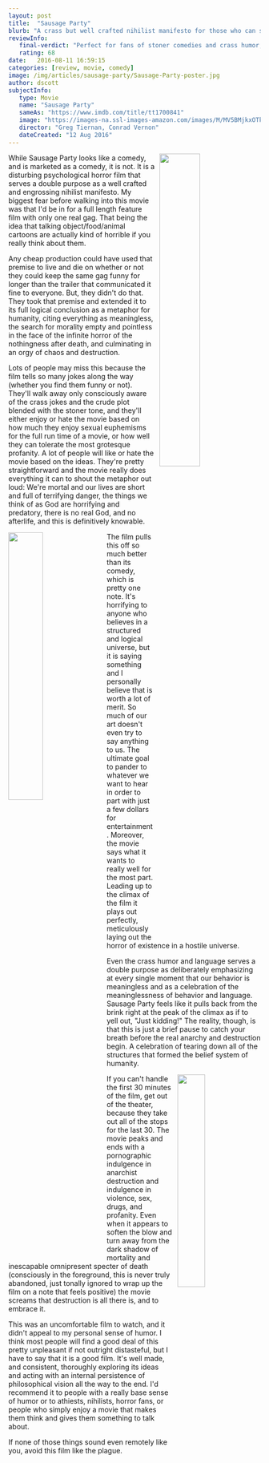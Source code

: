 ```yaml
---
layout: post
title:  "Sausage Party"
blurb: "A crass but well crafted nihilist manifesto for those who can stomach the extreme language and behavior."
reviewInfo:
   final-verdict: "Perfect for fans of stoner comedies and crass humor, and an out of the park success for nihilists that will leave anyone else regretting having seen it."
   rating: 68
date:   2016-08-11 16:59:15
categories: [review, movie, comedy]
image: /img/articles/sausage-party/Sausage-Party-poster.jpg
author: dscott
subjectInfo:
   type: Movie
   name: "Sausage Party"
   sameAs: "https://www.imdb.com/title/tt1700841"
   image: "https://images-na.ssl-images-amazon.com/images/M/MV5BMjkxOTk1MzY4MF5BMl5BanBnXkFtZTgwODQzOTU5ODE@._V1_SX300.jpg"
   director: "Greg Tiernan, Conrad Vernon"
   dateCreated: "12 Aug 2016"
---
```


<img class="img-responsive" width="40%" style="float:right;margin-left:10px;" src="https://img.critical-truth.com/img/articles/sausage-party/sausage_party.jpg">

While Sausage Party looks like a comedy, and is marketed as a comedy, it is not. It is a disturbing psychological horror film that serves a double purpose as a well crafted and engrossing nihilist manifesto. My biggest fear before walking into this movie was that I'd be in for a full length feature film with only one real gag. That being the idea that talking object/food/animal cartoons are actually kind of horrible if you really think about them.

Any cheap production could have used that premise to live and die on whether or not they could keep the same gag funny for longer than the trailer that communicated it fine to everyone. But, they didn't do that. They took that premise and extended it to its full logical conclusion as a metaphor for humanity, citing everything as meaningless, the search for morality empty and pointless in the face of the infinite horror of the nothingness after death, and culminating in an orgy of chaos and destruction.

Lots of people may miss this because the film tells so many jokes along the way (whether you find them funny or not). They'll walk away only consciously aware of the crass jokes and the crude plot blended with the stoner tone, and they'll either enjoy or hate the movie based on how much they enjoy sexual euphemisms for the full run time of a movie, or how well they can tolerate the most grotesque profanity. A lot of people will like or hate the movie based on the ideas. They're pretty straightforward and the movie really does everything it can to shout the metaphor out loud: We're mortal and our lives are short and full of terrifying danger, the things we think of as God are horrifying and predatory, there is no real God, and no afterlife, and this is definitively knowable.

<img class="img-responsive" width="37%" style="float:left;margin-right:10px;" src="https://img.critical-truth.com/img/articles/sausage-party/sausage-party-twink.jpg">

The film pulls this off so much better than its comedy, which is pretty one note.  It's horrifying to anyone who believes in a structured and logical universe, but it is saying something and I personally believe that is worth a lot of merit. So much of our art doesn't even try to say anything to us. The ultimate goal to pander to whatever we want to hear in order to part with just a few dollars for entertainment. Moreover, the movie says what it wants to really well for the most part. Leading up to the climax of the film it plays out perfectly, meticulously laying out the horror of existence in a hostile universe.

Even the crass humor and language serves a double purpose as deliberately emphasizing at every single moment that our behavior is meaningless and as a celebration of the meaninglessness of behavior and language. Sausage Party feels like it pulls back from the brink right at the peak of the climax as if to yell out, "Just kidding!" The reality, though, is that this is just a brief pause to catch your breath before the real anarchy and destruction begin. A celebration of tearing down all of the structures that formed the belief system of humanity.

<img class="img-responsive" width="33%" style="float:right;margin-left:10px;" src="https://img.critical-truth.com/img/articles/sausage-party/bath-salts.jpg">

If you can't handle the first 30 minutes of the film, get out of the theater, because they take out all of the stops for the last 30. The movie peaks and ends with a pornographic indulgence in anarchist destruction and indulgence in violence, sex, drugs, and profanity. Even when it appears to soften the blow and turn away from the dark shadow of mortality and inescapable omnipresent specter of death (consciously in the foreground, this is never truly abandoned, just tonally ignored to wrap up the film on a note that feels positive) the movie screams that destruction is all there is, and to embrace it.

This was an uncomfortable film to watch, and it didn't appeal to my personal sense of humor. I think most people will find a good deal of this pretty unpleasant if not outright distasteful, but I have to say that it is a good film. It's well made, and consistent, thoroughly exploring its ideas and acting with an internal persistence of philosophical vision all the way to the end. I'd recommend it to people with a really base sense of humor or to athiests, nihilists, horror fans, or people who simply enjoy a movie that makes them think and gives them something to talk about.

If none of those things sound even remotely like you, avoid this film like the plague.
